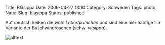 Title: Blåsippa
Date: 2006-04-27 13:10
Category: Schweden
Tags: photo, Natur
Slug: blasippa
Status: published

Auf deutsch heißen die wohl *Leberblümchen* und sind eine hier häufige
lila Variante der Buschwindröschen (schw. *vitsippa*).

![alttext](/pic/blasippa.jpg)

